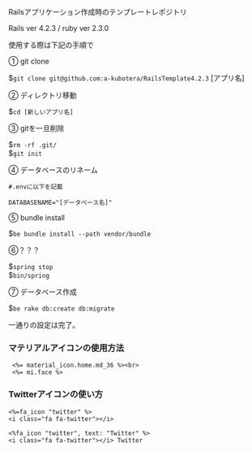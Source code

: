 Railsアプリケーション作成時のテンプレートレポジトリ　

Rails ver 4.2.3 / ruby ver 2.3.0

使用する際は下記の手順で

① git clone

$`git clone git@github.com:a-kubotera/RailsTemplate4.2.3` [アプリ名]

② ディレクトリ移動

$`cd [新しいアプリ名]`

③ gitを一旦削除

$`rm -rf .git/`<br>
$`git init`

④ データベースのリネーム

~~~
#.envに以下を記載

DATABASENAME="[データベース名]"
~~~

⑤ bundle install

$`be bundle install --path vendor/bundle`

⑥？？？

$`spring stop`<br>
$`bin/spring`<br>

⑦ データベース作成

$`be rake db:create db:migrate`

一通りの設定は完了。

### マテリアルアイコンの使用方法<br>
~~~
 <%= material_icon.home.md_36 %><br>
 <%= mi.face %>
~~~

### Twitterアイコンの使い方
~~~
<%=fa_icon "twitter" %>
<i class="fa fa-twitter"></i>

<%fa_icon "twitter", text: "Twitter" %>
<i class="fa fa-twitter"></i> Twitter
~~~
